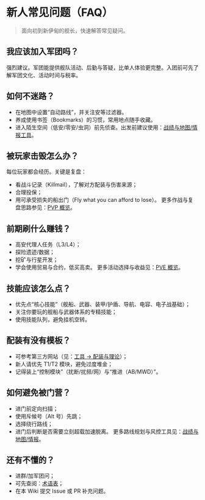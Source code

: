 # 新人常见问题（FAQ）

> 面向初到新伊甸的舰长，快速解答常见疑问。

## 我应该加入军团吗？
强烈建议。军团能提供舰队活动、后勤与答疑，比单人体验更完整。入团前可先了解军团文化、活动时间与税率。

## 如何不迷路？
- 在地图中设置“自动路线”，并关注安等过滤器。
- 养成使用书签（Bookmarks）的习惯，常用地点随手收藏。
- 进入陌生空间（低安/零安/虫洞）前先侦查。出发前建议使用：[战绩与地图/情报工具](../tools.md#战绩与地图情报)。

## 被玩家击毁怎么办？
每位玩家都会经历。关键是复盘：
- 看战斗记录（Killmail），了解对方配装与伤害来源；
- 合理投保；
- 用可承受损失的船出门（Fly what you can afford to lose）。
更多作战与复盘思路参见：[PVP 概览](pvp-overview.md)。

## 前期刷什么赚钱？
- 高安代理人任务（L3/L4）；
- 探险遗迹/数据；
- 挖矿与行星开发；
- 学会使用贸易与合约，低买高卖。
更多活动选择与收益见：[PVE 概览](../PVE/pve-overview.md)。

## 技能应该怎么点？
- 优先点“核心技能”（舰船、武器、装甲/护盾、导航、电容、电子战基础）；
- 关注你要玩的舰船与武器体系的专精技能；
- 使用技能队列，避免挂机空转。

## 配装有没有模板？
- 可参考第三方网站（见：[工具 → 配装与理论](../tools.md#配装与理论fitting-theorycraft)）；
- 新人请优先 T1/T2 模块，避免过度堆金；
- 记得装上“控制模块”（扰断/扰频/网）与“推进（AB/MWD）”。

## 如何避免被门营？
- 进门前定向扫描；
- 使用斥候号（Alt 号）先跳；
- 选择绕行路线；
- 进门后判断是否需要立刻超载加速脱离。
更多路线规划与风控工具见：[战绩与地图/情报](../tools.md#战绩与地图情报)。

## 还有不懂的？
- 进群/加军团问；
- 可先查阅：[术语表](terminology.md)；
- 在本 Wiki 提交 Issue 或 PR 补充问题。